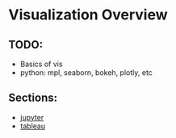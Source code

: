 # Visualization Overview

## TODO:
* Basics of vis
* python: mpl, seaborn, bokeh, plotly, etc

## Sections:
- [jupyter](jupyter.md)
- [tableau](tableau.md)